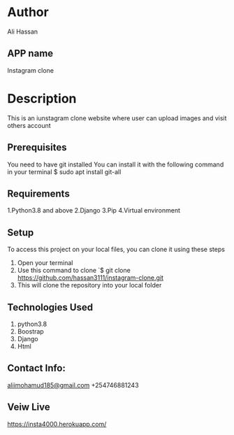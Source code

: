 # Author 
Ali Hassan

## APP name
Instagram clone

# Description 
This is an iunstagram clone website where user can upload images and visit others account


## Prerequisites
You need to have git installed You can install it with the following command in your terminal $ sudo apt install git-all

## Requirements
1.Python3.8 and above 2.Django 3.Pip 4.Virtual environment

## Setup
To access this project on your local files, you can clone it using these steps

1. Open your terminal
2. Use this command to clone `$ git clone https://github.com/hassan3111/instagram-clone.git
3. This will clone the repository into your local folder


## Technologies Used
1. python3.8
2. Boostrap
3. Django
4. Html

## Contact Info:
aliimohamud185@gmail.com +254746881243

## Veiw Live
https://insta4000.herokuapp.com/